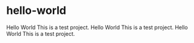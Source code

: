 # hello-world
Hello World
This is a test project.
Hello World
This is a test project.
Hello World
This is a test project.

